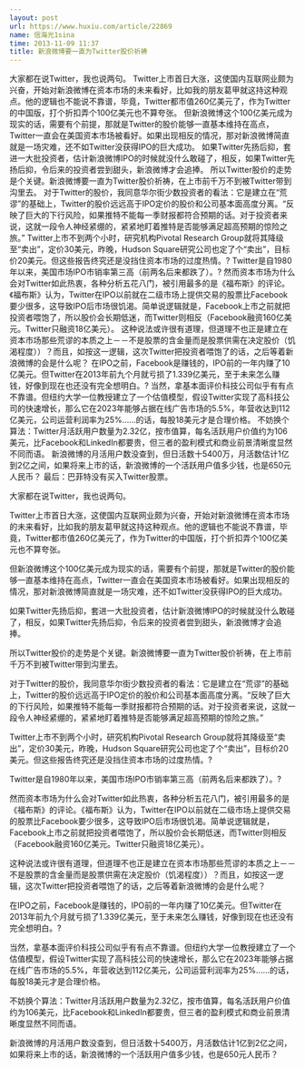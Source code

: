 ```yaml
---
layout: post
url: https://www.huxiu.com/article/22869
name: 信海光1sina
time: 2013-11-09 11:37
title: 新浪微博要一直为Twitter股价祈祷
---
```

大家都在说Twitter，我也说两句。 Twitter上市首日大涨，这使国内互联网业颇为兴奋，开始对新浪微博在资本市场的未来看好，比如我的朋友葛甲就这持这种观点。他的逻辑也不能说不靠谱，毕竟，Twitter都市值260亿美元了，作为Twitter的中国版，打个折扣弄个100亿美元也不算夸张。 但新浪微博这个100亿美元成为现实的话，需要有个前提，那就是Twitter的股价能够一直基本维持在高点，Twitter一直会在美国资本市场被看好。如果出现相反的情况，那对新浪微博简直就是一场灾难，还不如Twitter没获得IPO的巨大成功。 如果Twitter先扬后抑，套进一大批投资者，估计新浪微博IPO的时候就没什么敢碰了，相反，如果Twitter先扬后抑，令后来的投资者尝到甜头，新浪微博才会追捧。 所以Twitter股价的走势是个关键。新浪微博要一直为Twitter股价祈祷，在上市前千万不到被Twitter带到沟里去。 对于Twitter的股价，我同意华尔街少数投资者的看法：它是建立在“荒谬”的基础上，Twitter的股价远远高于IPO定价的股价和公司基本面高度分离。“反映了巨大的下行风险，如果推特不能每一季财报都符合预期的话。对于投资者来说，这就一段令人神经紧绷的，紧紧地盯着推特是否能够满足超高预期的惊险之旅。” Twitter上市不到两个小时，研究机构Pivotal Research Group就将其降级至“卖出”，定价30美元，昨晚，Hudson Square研究公司也定了个“卖出”，目标价20美元。但这些报告终究还是没挡住资本市场的过度热情。? Twitter是自1980年以来，美国市场IPO市销率第三高（前两名后来都跌了）。? 然而资本市场为什么会对Twitter如此热衷，各种分析五花八门，被引用最多的是《福布斯》的评论。《福布斯》认为，Twitter在IPO以前就在二级市场上提供交易的股票比Facebook要少很多，这导致IPO后市场很饥渴。简单说逻辑就是，Facebook上市之前就把投资者喂饱了，所以股价会长期低迷，而Twitter则相反（Facebook融资160亿美元。Twitter只融资18亿美元）。 这种说法或许很有道理，但道理不也正是建立在资本市场那些荒谬的本质之上－－不是股票的含金量而是股票供需在决定股价（饥渴程度））？而且，如按这一逻辑，这次Twitter把投资者喂饱了的话，之后等着新浪微博的会是什么呢？ 在IPO之前，Facebook是赚钱的，IPO前的一年内赚了10亿美元。但Twitter在2013年前九个月就亏损了1.339亿美元，至于未来怎么赚钱，好像到现在也还没有完全想明白。? 当然，拿基本面评价科技公司似乎有有点不靠谱。但纽约大学一位教授建立了一个估值模型，假设Twitter实现了高科技公司的快速增长，那么它在2023年能够占据在线广告市场的5.5%，年营收达到112亿美元，公司运营利润率为25%......的话，每股18美元才是合理价格。 不妨换个算法：Twitter月活跃用户数量为2.32亿，按市值算，每名活跃用户价值约为106美元，比Facebook和LinkedIn都要贵，但三者的盈利模式和商业前景清晰度显然不同而语。 新浪微博的月活用户数没查到，但日活数十5400万，月活数估计1亿到2亿之间，如果将来上市的话，新浪微博的一个活跃用户值多少钱，也是650元人民币？ 最后：巴菲特没有买入Twitter股票。

大家都在说Twitter，我也说两句。

Twitter上市首日大涨，这使国内互联网业颇为兴奋，开始对新浪微博在资本市场的未来看好，比如我的朋友葛甲就这持这种观点。他的逻辑也不能说不靠谱，毕竟，Twitter都市值260亿美元了，作为Twitter的中国版，打个折扣弄个100亿美元也不算夸张。

但新浪微博这个100亿美元成为现实的话，需要有个前提，那就是Twitter的股价能够一直基本维持在高点，Twitter一直会在美国资本市场被看好。如果出现相反的情况，那对新浪微博简直就是一场灾难，还不如Twitter没获得IPO的巨大成功。

如果Twitter先扬后抑，套进一大批投资者，估计新浪微博IPO的时候就没什么敢碰了，相反，如果Twitter先扬后抑，令后来的投资者尝到甜头，新浪微博才会追捧。

所以Twitter股价的走势是个关键。新浪微博要一直为Twitter股价祈祷，在上市前千万不到被Twitter带到沟里去。

对于Twitter的股价，我同意华尔街少数投资者的看法：它是建立在“荒谬”的基础上，Twitter的股价远远高于IPO定价的股价和公司基本面高度分离。“反映了巨大的下行风险，如果推特不能每一季财报都符合预期的话。对于投资者来说，这就一段令人神经紧绷的，紧紧地盯着推特是否能够满足超高预期的惊险之旅。”

Twitter上市不到两个小时，研究机构Pivotal Research Group就将其降级至“卖出”，定价30美元，昨晚，Hudson Square研究公司也定了个“卖出”，目标价20美元。但这些报告终究还是没挡住资本市场的过度热情。?

Twitter是自1980年以来，美国市场IPO市销率第三高（前两名后来都跌了）。?

然而资本市场为什么会对Twitter如此热衷，各种分析五花八门，被引用最多的是《福布斯》的评论。《福布斯》认为，Twitter在IPO以前就在二级市场上提供交易的股票比Facebook要少很多，这导致IPO后市场很饥渴。简单说逻辑就是，Facebook上市之前就把投资者喂饱了，所以股价会长期低迷，而Twitter则相反（Facebook融资160亿美元。Twitter只融资18亿美元）。

这种说法或许很有道理，但道理不也正是建立在资本市场那些荒谬的本质之上－－不是股票的含金量而是股票供需在决定股价（饥渴程度））？而且，如按这一逻辑，这次Twitter把投资者喂饱了的话，之后等着新浪微博的会是什么呢？

在IPO之前，Facebook是赚钱的，IPO前的一年内赚了10亿美元。但Twitter在2013年前九个月就亏损了1.339亿美元，至于未来怎么赚钱，好像到现在也还没有完全想明白。?

当然，拿基本面评价科技公司似乎有有点不靠谱。但纽约大学一位教授建立了一个估值模型，假设Twitter实现了高科技公司的快速增长，那么它在2023年能够占据在线广告市场的5.5%，年营收达到112亿美元，公司运营利润率为25%......的话，每股18美元才是合理价格。

不妨换个算法：Twitter月活跃用户数量为2.32亿，按市值算，每名活跃用户价值约为106美元，比Facebook和LinkedIn都要贵，但三者的盈利模式和商业前景清晰度显然不同而语。

新浪微博的月活用户数没查到，但日活数十5400万，月活数估计1亿到2亿之间，如果将来上市的话，新浪微博的一个活跃用户值多少钱，也是650元人民币？

